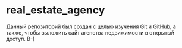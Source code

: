 # real_estate_agency
Данный репозиторий был создан с целью изучения Git и GitHub,
а также, чтобы выложить сайт агенства недвижимости в открытый доступ. B-)
